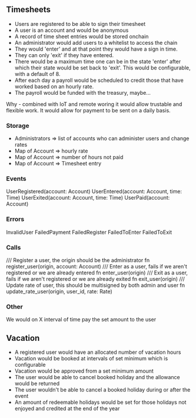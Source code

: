 ## Timesheets

- Users are registered to be able to sign their timesheet
- A user is an account and would be anonymous
- A record of time sheet entries would be stored onchain
- An administrator would add users to a whitelist to access the chain
- They would 'enter' and at that point they would have a sign in time.  
- They can only 'exit' if they have entered.
- There would be a maximum time one can be in the state 'enter' after which their
state would be set back to 'exit'.  This would be configurable, with a default of 8.
- After each day a payroll would be scheduled to credit those that have worked based on an hourly rate.
- The payroll would be funded with the treasury, maybe...

Why - combined with IoT and remote woring it would allow trustable and flexible work.  It would allow for
payment to be sent on a daily basis.

### Storage

- Administrators => list of accounts who can administer users and change rates
- Map of Account => hourly rate
- Map of Account => number of hours not paid
- Map of Account => Timesheet entry

### Events

UserRegistered(account: Account)
UserEntered(account: Account, time: Time)
UserExited(account: Account, time: Time)
UserPaid(account: Account)

### Errors

InvalidUser
FailedPayment
FailedRegister
FailedToEnter
FailedToExit

### Calls

/// Register a user, the origin should be the administrator
fn register_user(origin, account: Account)
/// Enter as a user, fails if we aren't registered or we are already entered
fn enter_user(origin)
/// Exit as a user, fails if we aren't registered or we are already exited
fn exit_user(origin)
/// Update rate of user, this should be multisigned by both admin and user
fn update_rate_user(origin, user_id, rate: Rate)

### Other

We would on X interval of time pay the set amount to the user

## Vacation

- A registered user would have an allocated number of vacation hours
- Vacation would be booked at intervals of set minimum which is configurable
- Vacation would be approved from a set minimum amount
- The user would be able to cancel booked holiday and the allowance would be returned
- The user wouldn't be able to cancel a booked holiday during or after the event
- An amount of redeemable holidays would be set for those holidays not enjoyed and credited at the end of the year

